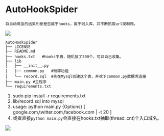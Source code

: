 # AutoHookSpider

    将自动爬虫的结果判断是否属于hooks，属于则入库，并不断抓取url爬啊爬。

![](http://7xiw31.com1.z0.glb.clouddn.com/4rfedsxz.png)

```
AutoHookSpider
├── LICENSE
├── README.md
├── hooks.txt   #hooks字典，随机放了200个，可以自己收集。
├── lib
│   ├── __init__.py
│   ├── common.py   #琐碎功能
│   └── record.sql  #先在Mysql创建这个表，并改下common.py数据库连接
├── main.py #主程序
└── requirements.txt
```

1. sudo pip install -r requirements.txt
2. lib/record.sql into mysql
3. usage: python main.py {Options} [ google.com,twitter.com,facebook.com | -t 20 ]
4. 或者直接`python main.py`会直接在hooks.txt抽取(thread_cnt)个入口域名。

![](http://7xiw31.com1.z0.glb.clouddn.com/4trefds.png)
